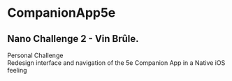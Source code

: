 # CompanionApp5e
## Nano Challenge 2 - Vin Brûle. 
Personal Challenge    
Redesign interface and navigation of the 5e Companion App in a Native iOS feeling
